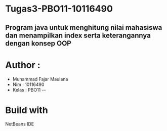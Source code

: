 # Tugas3-PBO11-10116490
Program java untuk menghitung nilai mahasiswa dan menampilkan index serta keterangannya dengan konsep OOP
--
# Author :
  - Muhammad Fajar Maulana
  - Nim : 10116490
  - Kelas : PBO11
--
# Build with
  NetBeans IDE
  


